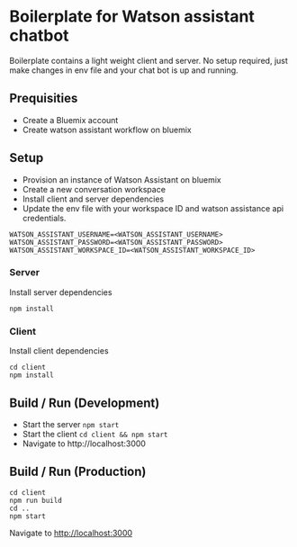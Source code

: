 # Boilerplate for Watson assistant chatbot
 
Boilerplate contains a light weight client and server. No setup required, just make changes in env file and your chat bot is up and running.


## Prequisities

- Create a Bluemix account
- Create watson assistant workflow on bluemix

## Setup

- Provision an instance of Watson Assistant on bluemix
- Create a new conversation workspace
- Install client and server dependencies
- Update the env file with your workspace ID and watson assistance api credentials.

```shell
WATSON_ASSISTANT_USERNAME=<WATSON_ASSISTANT_USERNAME>
WATSON_ASSISTANT_PASSWORD=<WATSON_ASSISTANT_PASSWORD>
WATSON_ASSISTANT_WORKSPACE_ID=<WATSON_ASSISTANT_WORKSPACE_ID>
```

### Server

Install server dependencies

```shell
npm install
```

### Client

Install client dependencies

```shell
cd client
npm install
```

## Build / Run (Development)
- Start the server `npm start`
- Start the client `cd client && npm start`
- Navigate to http://localhost:3000

## Build / Run (Production)

```shell
cd client
npm run build
cd ..
npm start
```
Navigate to [http://localhost:3000](http://localhost:3000)
